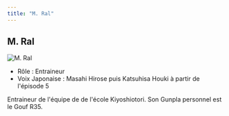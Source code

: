 ```yaml
---
title: "M. Ral"
---
```


M. Ral
------


![M. Ral](/images/stories/saga/gundambftry/persos/m-ral.png)


* Rôle : Entraineur
* Voix Japonaise : Masahi Hirose puis Katsuhisa Houki à partir de l'épisode 5


Entraineur de l'équipe de de l'école Kiyoshiotori. Son Gunpla personnel est le Gouf R35.

